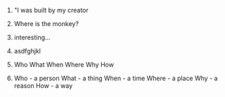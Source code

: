 1. "I was built by my creator
2. Where is the monkey?
3. interesting...
4. asdfghjkl

1. Who What When Where Why How
2. Who - a person
What - a thing
When - a time
Where - a place
Why - a reason
How - a way